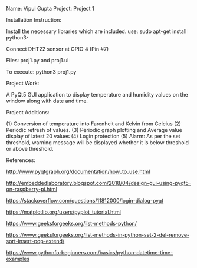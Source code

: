 Name: Vipul Gupta
Project: Project 1

Installation Instruction:

Install the necessary libraries which are included.
use: sudo apt-get install python3-<library>

Connect DHT22 sensor at GPIO 4 (Pin #7)

Files: proj1.py and proj1.ui

To execute: python3 proj1.py

Project Work:

A PyQt5 GUI application to display temperature and humidity values on the window along with date and time.

Project Additions:

(1) Conversion of temperature into Farenheit and Kelvin from Celcius
(2) Periodic refresh of values.
(3) Periodic graph plotting and Average value display of latest 20 values
(4) Login protection
(5) Alarm: As per the set threshold, warning message will be displayed whether it is below threshold or above threshold.

References:

http://www.pyqtgraph.org/documentation/how_to_use.html

http://embeddedlaboratory.blogspot.com/2018/04/design-gui-using-pyqt5-on-raspberry-pi.html

https://stackoverflow.com/questions/11812000/login-dialog-pyqt

https://matplotlib.org/users/pyplot_tutorial.html

https://www.geeksforgeeks.org/list-methods-python/

https://www.geeksforgeeks.org/list-methods-in-python-set-2-del-remove-sort-insert-pop-extend/

https://www.pythonforbeginners.com/basics/python-datetime-time-examples